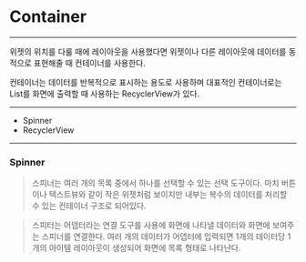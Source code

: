 # Container

---
위젯의 위치를 다룰 때에 레이아웃을 사용했다면 위젯이나 다른 레이아웃에 데이터를 동적으로 표현해줄 때 컨테이너를 사용한다.

컨테이너는 데이터를 반복적으로 표시하는 용도로 사용하며 대표적인 컨테이너로는 List를 화면에 출력할 때 사용하는 
RecyclerView가 있다.

---

- Spinner
- RecyclerView

---
### Spinner

> 스피너는 여러 개의 목록 중에서 하나를 선택할 수 있는 선택 도구이다. 마치 버튼이나 텍스트뷰와 같이 작은 위젯처럼
> 보이지만 내부는 복수의 데이터를 처리할 수 있는 컨테이너 구조로 되어있다.

> 스피터는 어뎁터라는 연결 도구를 사용에 화면에 나타낼 데이터와 화면에 보여주는 스피너를 연결한다. 
> 여러 개의 데이터가 어뎁터에 입력되면 1개의 데이터당 1개의 아이템 레이아웃이 생성되어 화면에 목록 형태로 나타난다.

